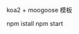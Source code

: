 <!--
 * @Author: liushuhao
 * @Date: 2020-08-15 20:30:43
 * @LastEditTime: 2020-08-16 23:52:47
 * @LastEditors: liushuhao
 * @Description: 
 * @FilePath: /test-koa/README.md
-->
koa2 + moogoose 模板

npm istall 
npm start
